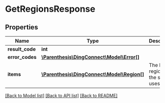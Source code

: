 # GetRegionsResponse

## Properties
Name | Type | Description | Notes
------------ | ------------- | ------------- | -------------
**result_code** | **int** |  | 
**error_codes** | [**\Parenthesis\DingConnect\Model\Error[]**](Error.md) |  | 
**items** | [**\Parenthesis\DingConnect\Model\Region[]**](Region.md) | The list of regions that the system uses. | 

[[Back to Model list]](../README.md#documentation-for-models) [[Back to API list]](../README.md#documentation-for-api-endpoints) [[Back to README]](../README.md)


